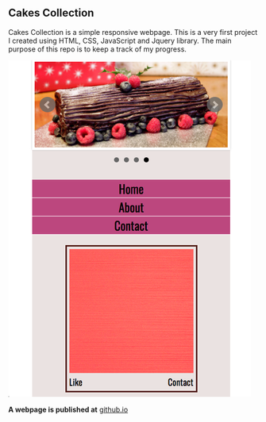 ## Cakes Collection

Cakes Collection is a simple responsive webpage. This is a very first project I created using HTML, CSS, JavaScript and Jquery library. The main purpose of this repo is to keep a track of my progress.

![screenshot](/images/screenshot.png "screenshot")

**A webpage is published at**
 [github.io](https://chuk-chuk.github.io/first-web-page/)
